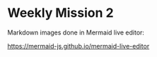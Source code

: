 # Weekly Mission 2

Markdown images done in Mermaid live editor:

https://mermaid-js.github.io/mermaid-live-editor